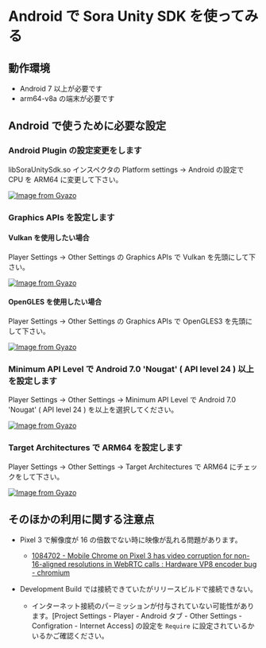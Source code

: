 # Android で Sora Unity SDK を使ってみる

## 動作環境

- Android 7 以上が必要です
- arm64-v8a の端末が必要です

## Android で使うために必要な設定

### Android Plugin の設定変更をします

libSoraUnitySdk.so インスペクタの Platform settings -> Android の設定で CPU を ARM64 に変更して下さい。

[![Image from Gyazo](https://i.gyazo.com/f7dbf0ebbd1b1567517b4fcd34ff1c97.png)](https://gyazo.com/f7dbf0ebbd1b1567517b4fcd34ff1c97)

### Graphics APIs を設定します

#### Vulkan を使用したい場合

Player Settings -> Other Settings の Graphics APIs で Vulkan を先頭にして下さい。

[![Image from Gyazo](https://i.gyazo.com/bdd46d716499e312f3361b756e90b53c.png)](https://gyazo.com/bdd46d716499e312f3361b756e90b53c)

#### OpenGLES を使用したい場合

Player Settings -> Other Settings の Graphics APIs で OpenGLES3 を先頭にして下さい。

[![Image from Gyazo](https://i.gyazo.com/a3fe926948f72079cb663075c7968288.png)](https://gyazo.com/a3fe926948f72079cb663075c7968288)

### Minimum API Level で Android 7.0 'Nougat' ( API level 24 ) 以上を設定します

Player Settings -> Other Settings -> Minimum API Level で Android 7.0 'Nougat' ( API level 24 ) を以上を選択してください。

[![Image from Gyazo](https://i.gyazo.com/f14a796b9c2a1661cbb4ad39734b5cc5.png)](https://gyazo.com/f14a796b9c2a1661cbb4ad39734b5cc5)

### Target Architectures で ARM64 を設定します

Player Settings -> Other Settings -> Target Architectures で ARM64 にチェックをして下さい。

[![Image from Gyazo](https://i.gyazo.com/de434b5dfff683dd3f9c306b9e9844bc.png)](https://gyazo.com/de434b5dfff683dd3f9c306b9e9844bc)

## そのほかの利用に関する注意点

- Pixel 3 で解像度が 16 の倍数でない時に映像が乱れる問題があります。
    - [1084702 - Mobile Chrome on Pixel 3 has video corruption for non-16-aligned resolutions in WebRTC calls : Hardware VP8 encoder bug - chromium](https://bugs.chromium.org/p/chromium/issues/detail?id=1084702)

- Development Build では接続できていたがリリースビルドで接続できない。
    - インターネット接続のパーミッションが付与されていない可能性があります。[Project Settings - Player - Android タブ - Other Settings - Configration - Internet Access] の設定を `Require` に設定されているかいるかご確認ください。
